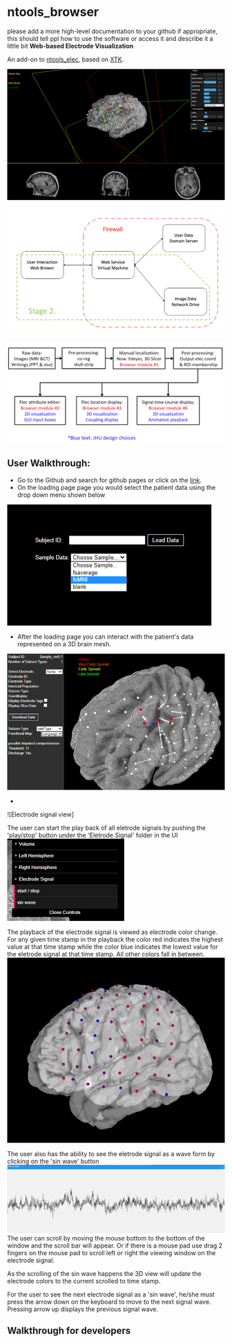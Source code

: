 # ntools_browser
please add a more high-level documentation to your github if appropriate, this should tell ppl how to use the software or access it and describe it a little bit
**Web-based Electrode Visualization**

An add-on to [ntools_elec](https://github.com/HughWXY/ntools_elec), based on [XTK](https://github.com/xtk/X).

![Demo](Docs/demo2.png)

![General Design](Docs/design2.png)

![Stage 2 Design](Docs/roadmapstage2.png)

## User Walkthrough:
-  Go to the Github and search for github pages or click on the [link](https://ntoolsbrowser.github.io/).
-  On the loading page page you would select the patient data using the drop down menu shown below

![Figure 1](Docs/loading-page.png)

-  After the loading page you can interact with the patient's data represented on a 3D brain mesh.

![Figure 2](Docs/selecting-fmap.png)

- 

![Electrode signal view]

The user can start the play back of all eletrode signals by pushing the 'play/stop' button under the 'Eletrode Signal' folder in the UI
![Figure 3](Docs/signal-menu.png)

The playback of the electrode signal is viewed as electrode color change. 
For any given time stamp in the playback the color red indicates the highest value at that time stamp while the color blue indicates the lowest value for the eletrode signal at that time stamp.
All other colors fall in between.
![Figure 4](Docs/HeatMap.png)

The user also has the ability to see the eletrode signal as a wave form by clicking on the 'sin wave' button
![Figure 5](Docs/SinWave.png)
The user can scroll by moving the mouse bottom to the bottom of the window and the scroll bar will appear. Or if there is a mouse pad use drag 2 fingers on the mouse pad to scroll left or right the viewing window on the electrode signal.

As the scrolling of the sin wave happens the 3D view will update the electrode colors to the current scrolled to time stamp.

For the user to see the next electrode signal as a 'sin wave', he/she must press the arrow down on the keyboard to move to the next signal wave. Pressing arrow up displays the previous signal wave.


## Walkthrough for developers

